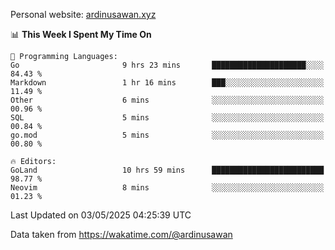 Personal website: [ardinusawan.xyz](https://ardinusawan.xyz)

<!--START_SECTION:waka-->
📊 **This Week I Spent My Time On** 

```text
💬 Programming Languages: 
Go                       9 hrs 23 mins       █████████████████████░░░░   84.43 % 
Markdown                 1 hr 16 mins        ███░░░░░░░░░░░░░░░░░░░░░░   11.49 % 
Other                    6 mins              ░░░░░░░░░░░░░░░░░░░░░░░░░   00.96 % 
SQL                      5 mins              ░░░░░░░░░░░░░░░░░░░░░░░░░   00.84 % 
go.mod                   5 mins              ░░░░░░░░░░░░░░░░░░░░░░░░░   00.80 % 

🔥 Editors: 
GoLand                   10 hrs 59 mins      █████████████████████████   98.77 % 
Neovim                   8 mins              ░░░░░░░░░░░░░░░░░░░░░░░░░   01.23 % 
```


 Last Updated on 03/05/2025 04:25:39 UTC
<!--END_SECTION:waka-->
Data taken from https://wakatime.com/@ardinusawan
